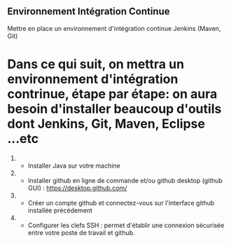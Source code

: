 ## Environnement Intégration Continue
Mettre en place un environnement d'intégration continue Jenkins (Maven, Git)

# Dans ce qui suit, on mettra un environnement d'intégration contrinue, étape par étape: on aura besoin d'installer beaucoup d'outils dont Jenkins, Git, Maven, Eclipse ...etc

1) - Installer Java sur votre machine
2) - Installer github en ligne de commande et/ou github desktop (github GUI) : https://desktop.github.com/
3) - Créer un compte github et connectez-vous sur l'interface github installée précédement
4) - Configurer les clefs SSH : permet d'établir une connexion sécurisée entre votre poste de travail et github.
